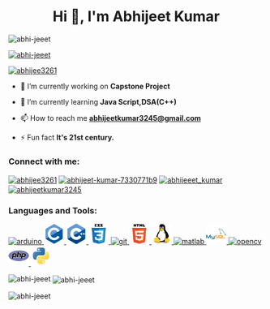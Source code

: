 <h1 align="center">Hi 👋, I'm Abhijeet Kumar</h1>
<p align="left"> <img src="https://komarev.com/ghpvc/?username=abhi-jeeet&label=Profile%20views&color=000000&style=flat" alt="abhi-jeeet" /> </p>

<p align="left"> <a href="https://github.com/ryo-ma/github-profile-trophy"><img src="https://github-profile-trophy.vercel.app/?username=abhi-jeeet" alt="abhi-jeeet" /></a> </p>

<p align="left"> <a href="https://twitter.com/abhijee3261" target="blank"><img src="https://img.shields.io/twitter/follow/abhijee3261?logo=twitter&style=for-the-badge" alt="abhijee3261" /></a> </p>

- 🔭 I’m currently working on **Capstone Project**

- 🌱 I’m currently learning **Java Script,DSA(C++)**

- 📫 How to reach me **abhijeetkumar3245@gmail.com**

- ⚡ Fun fact **It's 21st century.**

<h3 align="left">Connect with me:</h3>
<p align="left">
<a href="https://twitter.com/abhijee3261" target="blank"><img align="center" src="https://raw.githubusercontent.com/rahuldkjain/github-profile-readme-generator/master/src/images/icons/Social/twitter.svg" alt="abhijee3261" height="30" width="40" /></a>
<a href="https://linkedin.com/in/abhijeet-kumar-7330771b9" target="blank"><img align="center" src="https://raw.githubusercontent.com/rahuldkjain/github-profile-readme-generator/master/src/images/icons/Social/linked-in-alt.svg" alt="abhijeet-kumar-7330771b9" height="30" width="40" /></a>
<a href="https://instagram.com/abhijeeet_kumar" target="blank"><img align="center" src="https://raw.githubusercontent.com/rahuldkjain/github-profile-readme-generator/master/src/images/icons/Social/instagram.svg" alt="abhijeeet_kumar" height="30" width="40" /></a>
<a href="https://www.leetcode.com/abhijeetkumar3245" target="blank"><img align="center" src="https://raw.githubusercontent.com/rahuldkjain/github-profile-readme-generator/master/src/images/icons/Social/leet-code.svg" alt="abhijeetkumar3245" height="30" width="40" /></a>
</p>

<h3 align="left">Languages and Tools:</h3>
<p align="left"> <a href="https://www.arduino.cc/" target="_blank" rel="noreferrer"> <img src="https://cdn.worldvectorlogo.com/logos/arduino-1.svg" alt="arduino" width="40" height="40"/> </a> <a href="https://www.cprogramming.com/" target="_blank" rel="noreferrer"> <img src="https://raw.githubusercontent.com/devicons/devicon/master/icons/c/c-original.svg" alt="c" width="40" height="40"/> </a> <a href="https://www.w3schools.com/cpp/" target="_blank" rel="noreferrer"> <img src="https://raw.githubusercontent.com/devicons/devicon/master/icons/cplusplus/cplusplus-original.svg" alt="cplusplus" width="40" height="40"/> </a> <a href="https://www.w3schools.com/css/" target="_blank" rel="noreferrer"> <img src="https://raw.githubusercontent.com/devicons/devicon/master/icons/css3/css3-original-wordmark.svg" alt="css3" width="40" height="40"/> </a> <a href="https://git-scm.com/" target="_blank" rel="noreferrer"> <img src="https://www.vectorlogo.zone/logos/git-scm/git-scm-icon.svg" alt="git" width="40" height="40"/> </a> <a href="https://www.w3.org/html/" target="_blank" rel="noreferrer"> <img src="https://raw.githubusercontent.com/devicons/devicon/master/icons/html5/html5-original-wordmark.svg" alt="html5" width="40" height="40"/> </a> <a href="https://www.linux.org/" target="_blank" rel="noreferrer"> <img src="https://raw.githubusercontent.com/devicons/devicon/master/icons/linux/linux-original.svg" alt="linux" width="40" height="40"/> </a> <a href="https://www.mathworks.com/" target="_blank" rel="noreferrer"> <img src="https://upload.wikimedia.org/wikipedia/commons/2/21/Matlab_Logo.png" alt="matlab" width="40" height="40"/> </a> <a href="https://www.mysql.com/" target="_blank" rel="noreferrer"> <img src="https://raw.githubusercontent.com/devicons/devicon/master/icons/mysql/mysql-original-wordmark.svg" alt="mysql" width="40" height="40"/> </a> <a href="https://opencv.org/" target="_blank" rel="noreferrer"> <img src="https://www.vectorlogo.zone/logos/opencv/opencv-icon.svg" alt="opencv" width="40" height="40"/> </a> <a href="https://www.php.net" target="_blank" rel="noreferrer"> <img src="https://raw.githubusercontent.com/devicons/devicon/master/icons/php/php-original.svg" alt="php" width="40" height="40"/> </a> <a href="https://www.python.org" target="_blank" rel="noreferrer"> <img src="https://raw.githubusercontent.com/devicons/devicon/master/icons/python/python-original.svg" alt="python" width="40" height="40"/> </a> </p>

<p><img align="left" src="https://github-readme-stats.vercel.app/api/top-langs?username=abhi-jeeet&show_icons=true&theme=tokyonight&text_color=00fffb&bg_color=313030&locale=en&layout=compact" alt="abhi-jeeet" /></p>

<p>&nbsp;<img align="center" src="https://github-readme-stats.vercel.app/api?username=abhi-jeeet&show_icons=true&theme=tokyonight&title_color=525dff&text_color=a4d7db&bg_color=000000&locale=en" alt="abhi-jeeet" /></p>

<p><img align="center" src="https://github-readme-streak-stats.herokuapp.com/?user=abhi-jeeet&" alt="abhi-jeeet" /></p>
